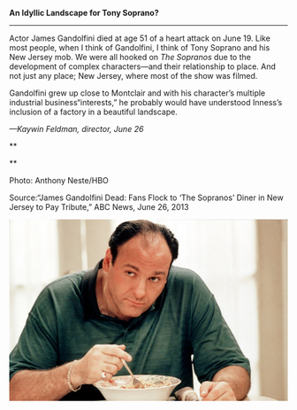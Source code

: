 **An Idyllic Landscape for Tony Soprano?**

****

Actor James Gandolfini died at age 51 of a heart attack on June 19. Like most people, when I think of Gandolfini, I think of Tony Soprano and his New Jersey mob. We were all hooked on *The Sopranos* due to the development of complex characters—and their relationship to place. And not just any place; New Jersey, where most of the show was filmed.

Gandolfini grew up close to Montclair and with his character’s multiple industrial business“interests,” he probably would have understood Inness’s inclusion of a factory in a beautiful landscape. 

*—Kaywin Feldman, director, June 26*

**

**

Photo: Anthony Neste/HBO 

Source:“James Gandolfini Dead: Fans Flock to ‘The Sopranos’ Diner in New Jersey to Pay Tribute,” ABC News, June 26, 2013

![](../images/NewsFlash_Feldman_Gandolfini6.26.2EDIT.jpg)
